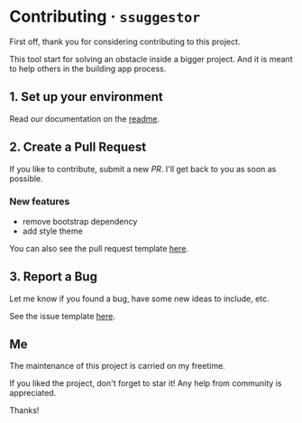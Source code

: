 # Contributing &middot; `ssuggestor`

First off, thank you for considering contributing to this project.

This tool start for solving an obstacle inside a bigger project. 
And it is meant to help others in the building app process.

## 1. Set up your environment

Read our documentation on the [readme](README.md).

## 2. Create a Pull Request

If you like to contribute, submit a new *PR*. 
I'll get back to you as soon as possible.

### New features

* remove bootstrap dependency
* add style theme

You can also see the pull request template [here](docs/pull_request_template.md).

## 3. Report a Bug

Let me know if you found a bug, have some new ideas to include, etc.

See the issue template [here](docs/issue_template.md).

## Me

The maintenance of this project is carried on my freetime.

If you liked the project, don't forget to star it!
Any help from community is appreciated.

Thanks!
